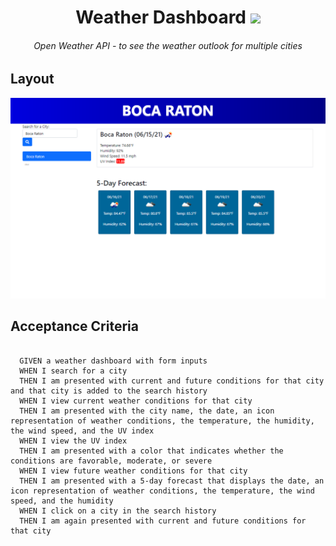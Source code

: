<h1 align="center">Weather Dashboard
<img src="https://img.shields.io/github/repo-size/hugh-bowie/waether-dashboard" />
<h6 align="center">Open Weather API - to see the weather outlook for multiple cities</h6>

## Layout

<img src="https://github.com/hugh-bowie/weather-dashboard/blob/main/weather-dashboard.PNG">

## Acceptance Criteria

<pre>
  <code>
  GIVEN a weather dashboard with form inputs
  WHEN I search for a city
  THEN I am presented with current and future conditions for that city and that city is added to the search history
  WHEN I view current weather conditions for that city
  THEN I am presented with the city name, the date, an icon representation of weather conditions, the temperature, the humidity, the wind speed, and the UV index
  WHEN I view the UV index
  THEN I am presented with a color that indicates whether the conditions are favorable, moderate, or severe
  WHEN I view future weather conditions for that city
  THEN I am presented with a 5-day forecast that displays the date, an icon representation of weather conditions, the temperature, the wind speed, and the humidity
  WHEN I click on a city in the search history
  THEN I am again presented with current and future conditions for that city
  </code>
</pre>
